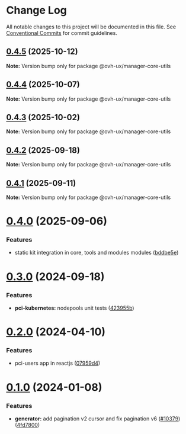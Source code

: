 # Change Log

All notable changes to this project will be documented in this file.
See [Conventional Commits](https://conventionalcommits.org) for commit guidelines.

## [0.4.5](https://github.com/ovh/manager/compare/@ovh-ux/manager-core-utils@0.4.4...@ovh-ux/manager-core-utils@0.4.5) (2025-10-12)

**Note:** Version bump only for package @ovh-ux/manager-core-utils





## [0.4.4](https://github.com/ovh/manager/compare/@ovh-ux/manager-core-utils@0.4.3...@ovh-ux/manager-core-utils@0.4.4) (2025-10-07)

**Note:** Version bump only for package @ovh-ux/manager-core-utils





## [0.4.3](https://github.com/ovh/manager/compare/@ovh-ux/manager-core-utils@0.4.2...@ovh-ux/manager-core-utils@0.4.3) (2025-10-02)

**Note:** Version bump only for package @ovh-ux/manager-core-utils





## [0.4.2](https://github.com/ovh/manager/compare/@ovh-ux/manager-core-utils@0.4.1...@ovh-ux/manager-core-utils@0.4.2) (2025-09-18)

**Note:** Version bump only for package @ovh-ux/manager-core-utils





## [0.4.1](https://github.com/ovh/manager/compare/@ovh-ux/manager-core-utils@0.4.0...@ovh-ux/manager-core-utils@0.4.1) (2025-09-11)

**Note:** Version bump only for package @ovh-ux/manager-core-utils





# [0.4.0](https://github.com/ovh/manager/compare/@ovh-ux/manager-core-utils@0.3.0...@ovh-ux/manager-core-utils@0.4.0) (2025-09-06)


### Features

* static kit integration in core, tools and modules modules ([bddbe5e](https://github.com/ovh/manager/commit/bddbe5e07453c8a657f2ca216d48d1f6f2bc0ca5))





# [0.3.0](https://github.com/ovh/manager/compare/@ovh-ux/manager-core-utils@0.2.0...@ovh-ux/manager-core-utils@0.3.0) (2024-09-18)


### Features

* **pci-kubernetes:** nodepools unit tests ([423955b](https://github.com/ovh/manager/commit/423955b39b357c11225377dbb2b0e6f08aef03e9))





# [0.2.0](https://github.com/ovh/manager/compare/@ovh-ux/manager-core-utils@0.1.0...@ovh-ux/manager-core-utils@0.2.0) (2024-04-10)


### Features

* pci-users app in reactjs ([07959d4](https://github.com/ovh/manager/commit/07959d410b2d61700cba62ce54c55be2d9dd2236))





# [0.1.0](https://github.com/ovh/manager/compare/@ovh-ux/manager-core-utils@0.0.1...@ovh-ux/manager-core-utils@0.1.0) (2024-01-08)


### Features

* **generator:** add pagination v2 cursor and fix pagination v6 ([#10379](https://github.com/ovh/manager/issues/10379)) ([4fd7800](https://github.com/ovh/manager/commit/4fd7800c51e0fc224520e9c90126879c4c550247))
